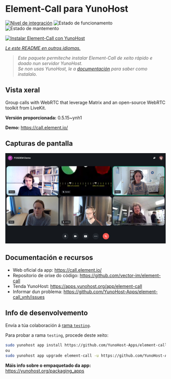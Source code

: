<!--
NOTA: Este README foi creado automáticamente por <https://github.com/YunoHost/apps/tree/master/tools/readme_generator>
NON debe editarse manualmente.
-->

# Element-Call para YunoHost

[![Nivel de integración](https://dash.yunohost.org/integration/element-call.svg)](https://dash.yunohost.org/appci/app/element-call) ![Estado de funcionamento](https://ci-apps.yunohost.org/ci/badges/element-call.status.svg) ![Estado de mantemento](https://ci-apps.yunohost.org/ci/badges/element-call.maintain.svg)

[![Instalar Element-Call con YunoHost](https://install-app.yunohost.org/install-with-yunohost.svg)](https://install-app.yunohost.org/?app=element-call)

*[Le este README en outros idiomas.](./ALL_README.md)*

> *Este paquete permíteche instalar Element-Call de xeito rápido e doado nun servidor YunoHost.*  
> *Se non usas YunoHost, le a [documentación](https://yunohost.org/install) para saber como instalalo.*

## Vista xeral

Group calls with WebRTC that leverage Matrix and an open-source WebRTC toolkit from LiveKit.


**Versión proporcionada:** 0.5.15~ynh1

**Demo:** <https://call.element.io/>

## Capturas de pantalla

![Captura de pantalla de Element-Call](./doc/screenshots/screenshot.jpg)

## Documentación e recursos

- Web oficial da app: <https://call.element.io/>
- Repositorio de orixe do código: <https://github.com/vector-im/element-call>
- Tenda YunoHost: <https://apps.yunohost.org/app/element-call>
- Informar dun problema: <https://github.com/YunoHost-Apps/element-call_ynh/issues>

## Info de desenvolvemento

Envía a túa colaboración á [rama `testing`](https://github.com/YunoHost-Apps/element-call_ynh/tree/testing).

Para probar a rama `testing`, procede deste xeito:

```bash
sudo yunohost app install https://github.com/YunoHost-Apps/element-call_ynh/tree/testing --debug
ou
sudo yunohost app upgrade element-call -u https://github.com/YunoHost-Apps/element-call_ynh/tree/testing --debug
```

**Máis info sobre o empaquetado da app:** <https://yunohost.org/packaging_apps>
